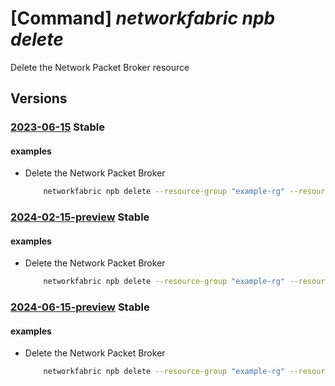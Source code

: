 # [Command] _networkfabric npb delete_

Delete the Network Packet Broker resource

## Versions

### [2023-06-15](/Resources/mgmt-plane/L3N1YnNjcmlwdGlvbnMve30vcmVzb3VyY2Vncm91cHMve30vcHJvdmlkZXJzL21pY3Jvc29mdC5tYW5hZ2VkbmV0d29ya2ZhYnJpYy9uZXR3b3JrcGFja2V0YnJva2Vycy97fQ==/2023-06-15.xml) **Stable**

<!-- mgmt-plane /subscriptions/{}/resourcegroups/{}/providers/microsoft.managednetworkfabric/networkpacketbrokers/{} 2023-06-15 -->

#### examples

- Delete the Network Packet Broker
    ```bash
        networkfabric npb delete --resource-group "example-rg" --resource-name "example-npb"
    ```

### [2024-02-15-preview](/Resources/mgmt-plane/L3N1YnNjcmlwdGlvbnMve30vcmVzb3VyY2Vncm91cHMve30vcHJvdmlkZXJzL21pY3Jvc29mdC5tYW5hZ2VkbmV0d29ya2ZhYnJpYy9uZXR3b3JrcGFja2V0YnJva2Vycy97fQ==/2024-02-15-preview.xml) **Stable**

<!-- mgmt-plane /subscriptions/{}/resourcegroups/{}/providers/microsoft.managednetworkfabric/networkpacketbrokers/{} 2024-02-15-preview -->

#### examples

- Delete the Network Packet Broker
    ```bash
        networkfabric npb delete --resource-group "example-rg" --resource-name "example-npb"
    ```

### [2024-06-15-preview](/Resources/mgmt-plane/L3N1YnNjcmlwdGlvbnMve30vcmVzb3VyY2Vncm91cHMve30vcHJvdmlkZXJzL21pY3Jvc29mdC5tYW5hZ2VkbmV0d29ya2ZhYnJpYy9uZXR3b3JrcGFja2V0YnJva2Vycy97fQ==/2024-06-15-preview.xml) **Stable**

<!-- mgmt-plane /subscriptions/{}/resourcegroups/{}/providers/microsoft.managednetworkfabric/networkpacketbrokers/{} 2024-06-15-preview -->

#### examples

- Delete the Network Packet Broker
    ```bash
        networkfabric npb delete --resource-group "example-rg" --resource-name "example-npb"
    ```
